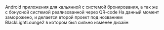 Android приложения для кальянной с системой бронирования, а так же с бонусной системой реализованной через QR-code
На данный момент заморожено, и делается второй проект под нозванием BlackLightLounge2 в котором был сильно изменён дизайн 

